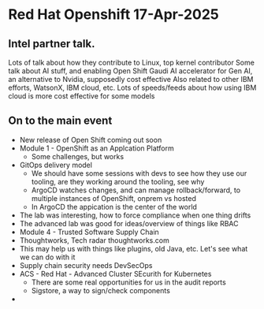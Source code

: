 # Red Hat Openshift 17-Apr-2025

## Intel partner talk.

Lots of talk about how they contribute to Linux, top kernel contributor
Some talk about AI stuff, and enabling Open Shift 
Gaudi AI accelerator for Gen AI, an alternative to Nvidia, supposedly cost effective
Also related to other IBM efforts, WatsonX, IBM cloud, etc.
Lots of speeds/feeds about how using IBM cloud is more cost effective for some models

## On to the main event

- New release of Open Shift coming out soon
- Module 1 - OpenShift as an Applcation Platform
  - Some challenges, but works
- GitOps delivery model
  - We should have some sessions with devs to see how they use our tooling, are they working around the tooling, see why
  - ArgoCD watches changes, and can manage rollback/forward, to multiple instances of OpenShift, onprem vs hosted
  - In ArgoCD the appication is the center of the world
- The lab was interesting, how to force compliance when one thing drifts
- The advanced lab was good for ideas/overview of things like RBAC
- Module 4 - Trusted Software Supply Chain
- Thoughtworks, Tech radar thoughtworks.com
- This may help us with things like plugins, old Java, etc.  Let's see what we can do with it
- Supply chain security needs DevSecOps
- ACS - Red Hat - Advanced Cluster SEcurith for Kubernetes
  - There are some real opportunities for us in the audit reports
  - Sigstore, a way to sign/check components
- 

